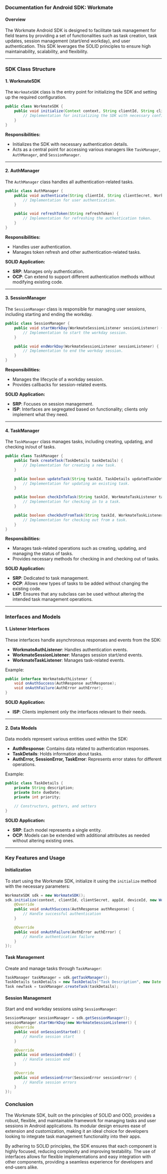 ### **Documentation for Android SDK: Workmate**

#### **Overview**

The Workmate Android SDK is designed to facilitate task management for field teams by providing a set of functionalities such as task creation, task updates, session management (start/end workday), and user authentication. This SDK leverages the SOLID principles to ensure high maintainability, scalability, and flexibility.

---

### **SDK Class Structure**

#### **1. WorkmateSDK**

The `WorkmateSDK` class is the entry point for initializing the SDK and setting up the required configuration.

```java
public class WorkmateSDK {
    public void initialize(Context context, String clientId, String clientSecret, String appId, String deviceId, WorkmateAuthListener authListener) {
        // Implementation for initializing the SDK with necessary configurations.
    }
}
```

**Responsibilities:**
- Initializes the SDK with necessary authentication details.
- Acts as a central point for accessing various managers like `TaskManager`, `AuthManager`, and `SessionManager`.

---

#### **2. AuthManager**

The `AuthManager` class handles all authentication-related tasks.

```java
public class AuthManager {
    public void authenticate(String clientId, String clientSecret, WorkmateAuthListener authListener) {
        // Implementation for user authentication.
    }

    public void refreshToken(String refreshToken) {
        // Implementation for refreshing the authentication token.
    }
}
```

**Responsibilities:**
- Handles user authentication.
- Manages token refresh and other authentication-related tasks.

**SOLID Application:**
- **SRP**: Manages only authentication.
- **OCP**: Can extend to support different authentication methods without modifying existing code.

---

#### **3. SessionManager**

The `SessionManager` class is responsible for managing user sessions, including starting and ending the workday.

```java
public class SessionManager {
    public void startWorkDay(WorkmateSessionListener sessionListener) {
        // Implementation to start the workday session.
    }

    public void endWorkDay(WorkmateSessionListener sessionListener) {
        // Implementation to end the workday session.
    }
}
```

**Responsibilities:**
- Manages the lifecycle of a workday session.
- Provides callbacks for session-related events.

**SOLID Application:**
- **SRP**: Focuses on session management.
- **ISP**: Interfaces are segregated based on functionality; clients only implement what they need.

---

#### **4. TaskManager**

The `TaskManager` class manages tasks, including creating, updating, and checking in/out of tasks.

```java
public class TaskManager {
    public Task createTask(TaskDetails taskDetails) {
        // Implementation for creating a new task.
    }

    public boolean updateTask(String taskId, TaskDetails updatedTaskDetails) {
        // Implementation for updating an existing task.
    }

    public boolean checkInToTask(String taskId, WorkmateTaskListener taskListener) {
        // Implementation for checking in to a task.
    }

    public boolean checkOutFromTask(String taskId, WorkmateTaskListener taskListener) {
        // Implementation for checking out from a task.
    }
}
```

**Responsibilities:**
- Manages task-related operations such as creating, updating, and managing the status of tasks.
- Provides necessary methods for checking in and checking out of tasks.

**SOLID Application:**
- **SRP**: Dedicated to task management.
- **OCP**: Allows new types of tasks to be added without changing the existing code.
- **LSP**: Ensures that any subclass can be used without altering the intended task management operations.

---

### **Interfaces and Models**

#### **1. Listener Interfaces**

These interfaces handle asynchronous responses and events from the SDK:

- **WorkmateAuthListener**: Handles authentication events.
- **WorkmateSessionListener**: Manages session start/end events.
- **WorkmateTaskListener**: Manages task-related events.

Example:

```java
public interface WorkmateAuthListener {
    void onAuthSuccess(AuthResponse authResponse);
    void onAuthFailure(AuthError authError);
}
```

**SOLID Application:**
- **ISP**: Clients implement only the interfaces relevant to their needs.

---

#### **2. Data Models**

Data models represent various entities used within the SDK:

- **AuthResponse**: Contains data related to authentication responses.
- **TaskDetails**: Holds information about tasks.
- **AuthError, SessionError, TaskError**: Represents error states for different operations.

Example:

```java
public class TaskDetails {
    private String description;
    private Date dueDate;
    private int priority;

    // Constructors, getters, and setters
}
```

**SOLID Application:**
- **SRP**: Each model represents a single entity.
- **OCP**: Models can be extended with additional attributes as needed without altering existing ones.

---

### **Key Features and Usage**

#### **Initialization**

To start using the Workmate SDK, initialize it using the `initialize` method with the necessary parameters:

```java
WorkmateSDK sdk = new WorkmateSDK();
sdk.initialize(context, clientId, clientSecret, appId, deviceId, new WorkmateAuthListener() {
    @Override
    public void onAuthSuccess(AuthResponse authResponse) {
        // Handle successful authentication
    }

    @Override
    public void onAuthFailure(AuthError authError) {
        // Handle authentication failure
    }
});
```

#### **Task Management**

Create and manage tasks through `TaskManager`:

```java
TaskManager taskManager = sdk.getTaskManager();
TaskDetails taskDetails = new TaskDetails("Task Description", new Date(), 1);
Task newTask = taskManager.createTask(taskDetails);
```

#### **Session Management**

Start and end workday sessions using `SessionManager`:

```java
SessionManager sessionManager = sdk.getSessionManager();
sessionManager.startWorkDay(new WorkmateSessionListener() {
    @Override
    public void onSessionStarted() {
        // Handle session start
    }

    @Override
    public void onSessionEnded() {
        // Handle session end
    }

    @Override
    public void onSessionError(SessionError sessionError) {
        // Handle session errors
    }
});
```

### **Conclusion**

The Workmate SDK, built on the principles of SOLID and OOD, provides a robust, flexible, and maintainable framework for managing tasks and user sessions in Android applications. Its modular design ensures ease of extension and customization, making it an ideal choice for developers looking to integrate task management functionality into their apps.

By adhering to SOLID principles, the SDK ensures that each component is highly focused, reducing complexity and improving testability. The use of interfaces allows for flexible implementations and easy integration with other components, providing a seamless experience for developers and end-users alike.
